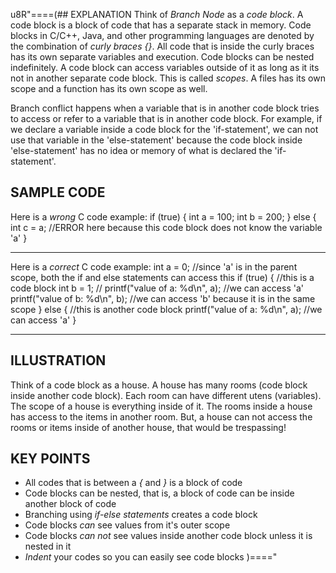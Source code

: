 u8R"====(## EXPLANATION
Think of *Branch Node* as a *code block*. A code block is a block of code that
has a separate stack in memory. Code blocks in C/C++, Java, and other programming
languages are denoted by the combination of *curly braces {}*. All code that is inside
the curly braces has its own separate variables and execution. Code blocks can
be nested indefinitely. A code block can access variables outside of it as
long as it its not in another separate code block.  This is called *scopes*.
A files has its own scope and a function has its own scope as well.

Branch conflict happens when a variable that is in another code block tries to
access or refer to a variable that is in another code block. For example, if we
declare a variable inside a code block for the 'if-statement', we can not use
that variable in the 'else-statement' because the code block inside 'else-statement'
has no idea or memory of what is declared the 'if-statement'.
## SAMPLE CODE
Here is a *wrong* C code example:
if (true)
{
	int a = 100;
	int b = 200;
}
else
{
	int c = a; //ERROR here because this code block does not know the variable 'a'
}
***
Here is a *correct* C code example:
int a = 0; //since 'a' is in the parent scope, both the if and else statements can access this
if (true)
{
	//this is a code block
	int b = 1; //
	printf("value of a: %d\n", a); //we can access 'a'
	printf("value of b: %d\n", b); //we can access 'b' because it is in the same scope
}
else
{
	//this is another code block
	printf("value of a: %d\n", a); //we can access 'a'
}
***
## ILLUSTRATION
Think of a code block as a house. A house has many rooms (code block inside
another code block). Each room can have different utens (variables). The scope
of a house is everything inside of it. The rooms inside a house has access to
the items in another room. But, a house can not access the rooms or items
inside of another house, that would be trespassing!
## KEY POINTS
  * All codes that is between a *{* and *}* is a block of code
  * Code blocks can be nested, that is, a block of code can be inside another block of code
  * Branching using *if-else statements* creates a code block
  * Code blocks *can* see values from it's outer scope
  * Code blocks *can not* see values inside another code block unless it is nested in it
  * *Indent* your codes so you can easily see code blocks
)===="
